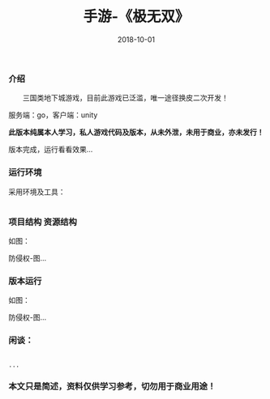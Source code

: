 ﻿---
layout: post
title:  手游-《极无双》
date: 2018-10-01
tags: 手游
---

		
### 介绍


&emsp;&emsp;三国类地下城游戏，目前此游戏已泛滥，唯一途径换皮二次开发！

服务端：go，客户端：unity


**此版本纯属本人学习，私人游戏代码及版本，从未外泄，未用于商业，亦未发行！**


版本完成，运行看看效果...


### 运行环境

采用环境及工具：

```

``` 

### 项目结构 资源结构

如图：

防侵权-图...

### 版本运行

如图：

防侵权-图...

### 闲谈：	

```

...

```


### 本文只是简述，资料仅供学习参考，切勿用于商业用途！